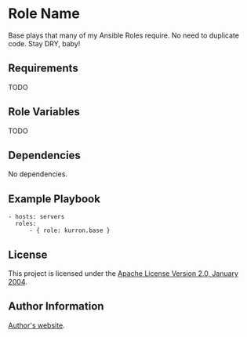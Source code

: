 Role Name
=========

Base plays that many of my Ansible Roles require. No need to duplicate code. Stay DRY, baby!

Requirements
------------

TODO

Role Variables
--------------

TODO

Dependencies
------------

No dependencies.

Example Playbook
----------------

```
- hosts: servers
  roles:
      - { role: kurron.base }
```

License
-------

This project is licensed under the [Apache License Version 2.0, January 2004](http://www.apache.org/licenses/).

Author Information
------------------

[Author's website](http://jvmguy.com/).

